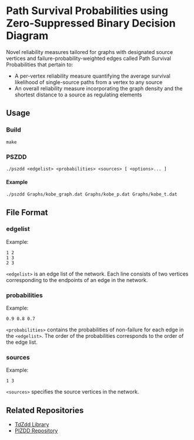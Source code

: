 # Path Survival Probabilities using Zero-Suppressed Binary Decision Diagram

Novel reliability measures tailored for graphs with designated source vertices and failure-probability-weighted edges called Path Survival Probabilities that pertain to:

- A per-vertex reliability measure quantifying the average survival likelihood of single-source paths from a vertex to any source
- An overall reliability measure incorporating the graph density and the shortest distance to a source as regulating elements

## Usage

### Build

```
make
```

### PSZDD

```
./pszdd <edgelist> <probabilities> <sources> [ <options>... ]
```

#### Example

```
./pszdd Graphs/kobe_graph.dat Graphs/kobe_p.dat Graphs/kobe_t.dat
```

## File Format

### edgelist

Example:

```
1 2
1 3
2 3
```

`<edgelist>` is an edge list of the network. Each line consists of two vertices corresponding to the endpoints of an edge in the network.

### probabilities

Example:

```
0.9 0.8 0.7
```

`<probabilities>` contains the probabilities of non-failure for each edge in the `<edgelist>`. The order of the probabilities corresponds to the order of the edge list.

### sources

Example:

```
1 3
```

`<sources>` specifies the source vertices in the network.

## Related Repositories

- [TdZdd Library](https://github.com/kunisura/TdZdd/)
- [PIZDD Repository](https://github.com/renzopereztan/PIZDD)
